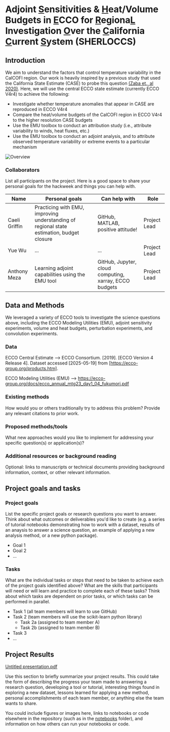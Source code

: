 # Adjoint 	<ins>S</ins>ensitivities & 	<ins>H</ins>eat/Volume Budgets in 	<ins>E</ins>CCO for 	<ins>R</ins>egiona<ins>L</ins> Investigation 	<ins>O</ins>ver the 	<ins>C</ins>alifornia <ins>C</ins>urrent <ins>S</ins>ystem (SHERLOCCS)

## Introduction

We aim to understand the factors that control temperature variability in the CalCOFI region. Our work is heavily inspired by a previous 
study that used the California State Estimate (CASE) to probe this question [(Zaba et., al 2020)](https://doi.org/10.1175/JPO-D-19-0271.1). 
Here, we will use the central ECCO state estimate (currently ECCO V4r4) to achieve the following: 
- Investigate whether temperature anomalies that appear in CASE are reproduced in ECCO V4r4 
- Compare the heat/volume budgets of the CalCOFI region in ECCO V4r4 to the higher resolution CASE budgets
- Use the EMU toolbox to conduct an attribution study (i.e., attribute variability to winds, heat fluxes, etc.)
- Use the EMU toolbox to conduct an adjoint analysis, and to attribute observed temperature variability or extreme events to a particular mechanism  

![Overview](SHERLOCCS_project_overview.png)

### Collaborators

List all participants on the project. Here is a good space to share your personal goals for the hackweek and things you can help with.

| Name | Personal goals | Can help with | Role |
| ------------- | ------------- | ------------- | ------------- |
| Caeli Griffin | Practicing with EMU, improving understanding of regional state estimation, budget closure  | GitHub, MATLAB, positive attitude!  | Project Lead |
| Yue Wu | ... | ... | Project Lead |
| Anthony Meza | Learning adjoint capabilities using the EMU tool | GitHub, Jupyter, cloud computing, xarray, ECCO budgets | Project Lead |

## Data and Methods
We leveraged a variety of ECCO tools to investigate the science questions above, including the ECCO Modeling Utilities (EMU), adjoint sensitivity experiments, volume and heat budgets, perturbation experiments, and convolution experiments. 

### Data

ECCO Central Estimate --> ECCO Consortium. [2019]. [ECCO Version 4 Release 4]. Dataset accessed [2025-05-19] from [https://ecco-group.org/products.htm].

ECCO Modeling Utilities (EMU) --> https://ecco-group.org/docs/ecco_annual_mtg23_day1_04_fukumori.pdf

### Existing methods

How would you or others traditionally try to address this problem? Provide any relevant citations to prior work.

### Proposed methods/tools

What new approaches would you like to implement for addressing your specific question(s) or application(s)?

### Additional resources or background reading

Optional: links to manuscripts or technical documents providing background information, context, or other relevant information.

## Project goals and tasks

### Project goals

List the specific project goals or research questions you want to answer. Think about what outcomes or deliverables you'd like to create (e.g. a series of tutorial notebooks demonstrating how to work with a dataset, results of an anaysis to answer a science question, an example of applying a new analysis method, or a new python package).

* Goal 1
* Goal 2
* ...

### Tasks

What are the individual tasks or steps that need to be taken to achieve each of the project goals identified above? What are the skills that participants will need or will learn and practice to complete each of these tasks? Think about which tasks are dependent on prior tasks, or which tasks can be performed in parallel.

* Task 1 (all team members will learn to use GitHub)
* Task 2 (team members will use the scikit-learn python library)
  * Task 2a (assigned to team member A)
  * Task 2b (assigned to team member B)
* Task 3
* ...

## Project Results

[Untitled presentation.pdf](https://github.com/user-attachments/files/20535377/Untitled.presentation.pdf)

Use this section to briefly summarize your project results. This could take the form of describing the progress your team made to answering a research question, developing a tool or tutorial, interesting things found in exploring a new dataset, lessons learned for applying a new method, personal accomplishments of each team member, or anything else the team wants to share.

You could include figures or images here, links to notebooks or code elsewhere in the repository (such as in the [notebooks](notebooks/) folder), and information on how others can run your notebooks or code.
